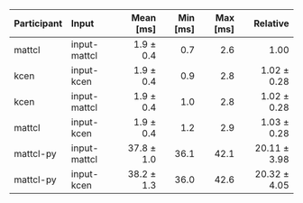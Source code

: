 | Participant | Input | Mean [ms] | Min [ms] | Max [ms] | Relative |
|:---|:---|---:|---:|---:|---:|
| mattcl | input-mattcl | 1.9 ± 0.4 | 0.7 | 2.6 | 1.00 |
| kcen | input-kcen | 1.9 ± 0.4 | 0.9 | 2.8 | 1.02 ± 0.28 |
| kcen | input-mattcl | 1.9 ± 0.4 | 1.0 | 2.8 | 1.02 ± 0.28 |
| mattcl | input-kcen | 1.9 ± 0.4 | 1.2 | 2.9 | 1.03 ± 0.28 |
| mattcl-py | input-mattcl | 37.8 ± 1.0 | 36.1 | 42.1 | 20.11 ± 3.98 |
| mattcl-py | input-kcen | 38.2 ± 1.3 | 36.0 | 42.6 | 20.32 ± 4.05 |
